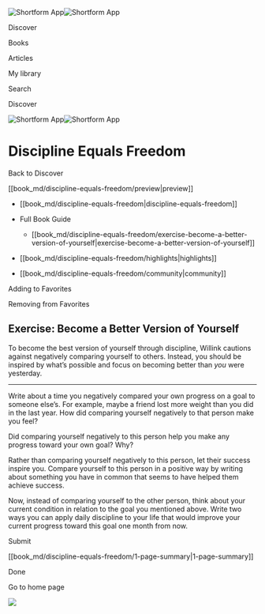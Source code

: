 ![Shortform App](/img/logo.36a2399e.svg)![Shortform App](/img/logo-dark.70c1b072.svg)

Discover

Books

Articles

My library

Search

Discover

![Shortform App](/img/logo.36a2399e.svg)![Shortform App](/img/logo-dark.70c1b072.svg)

# Discipline Equals Freedom

Back to Discover

[[book_md/discipline-equals-freedom/preview|preview]]

  * [[book_md/discipline-equals-freedom|discipline-equals-freedom]]
  * Full Book Guide

    * [[book_md/discipline-equals-freedom/exercise-become-a-better-version-of-yourself|exercise-become-a-better-version-of-yourself]]
  * [[book_md/discipline-equals-freedom/highlights|highlights]]
  * [[book_md/discipline-equals-freedom/community|community]]



Adding to Favorites 

Removing from Favorites 

## Exercise: Become a Better Version of Yourself

To become the best version of yourself through discipline, Willink cautions against negatively comparing yourself to others. Instead, you should be inspired by what’s possible and focus on becoming better than _you_ were yesterday.

* * *

Write about a time you negatively compared your own progress on a goal to someone else’s. For example, maybe a friend lost more weight than you did in the last year. How did comparing yourself negatively to that person make you feel?

Did comparing yourself negatively to this person help you make any progress toward your own goal? Why?

Rather than comparing yourself negatively to this person, let their success inspire you. Compare yourself to this person in a positive way by writing about something you have in common that seems to have helped them achieve success.

Now, instead of comparing yourself to the other person, think about your current condition in relation to the goal you mentioned above. Write two ways you can apply daily discipline to your life that would improve your current progress toward this goal one month from now.

Submit 

[[book_md/discipline-equals-freedom/1-page-summary|1-page-summary]]

Done

Go to home page 

![](https://bat.bing.com/action/0?ti=56018282&Ver=2&mid=fff46275-99ab-4f47-9835-9a22a5cc2ca3&sid=49fff5b0636c11eeb9c611038afc8668&vid=4a005010636c11ee80c703d4c4a7acd5&vids=0&msclkid=N&pi=0&lg=en-US&sw=800&sh=600&sc=24&nwd=1&tl=Shortform%20%7C%20Discipline%20Equals%20Freedom&p=https%3A%2F%2Fwww.shortform.com%2Fapp%2Fbook%2Fdiscipline-equals-freedom%2Fexercise-become-a-better-version-of-yourself&r=&lt=495&evt=pageLoad&sv=1&rn=686842)
